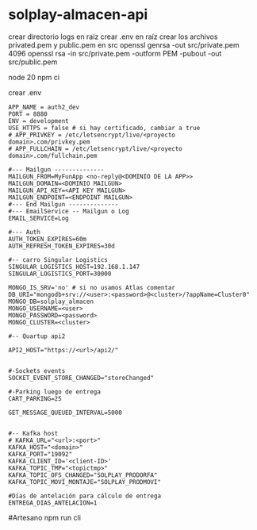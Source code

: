# solplay-almacen-api

crear directorio logs en raíz
crear .env en raíz
crear los archivos privated.pem y public.pem en src
    openssl genrsa -out src/private.pem 4096
    openssl rsa -in src/private.pem -outform PEM -pubout -out src/public.pem

node 20
npm ci

crear .env

    APP_NAME = auth2_dev
    PORT = 8880
    ENV = development
    USE_HTTPS = false # si hay certificado, cambiar a true
    # APP_PRIVKEY = /etc/letsencrypt/live/<proyecto domain>.com/privkey.pem
    # APP_FULLCHAIN = /etc/letsencrypt/live/<proyecto domain>.com/fullchain.pem
    
    #--- Mailgun --------------
    MAILGUN_FROM=MyFunApp <no-reply@<DOMINIO DE LA APP>>
    MAILGUN_DOMAIN=<DOMINIO MAILGUN>
    MAILGUN_API_KEY=<API KEY MAILGUN>
    MAILGUN_ENDPOINT=<ENDPOINT MAILGUN>
    #--- End Mailgun --------------
    #--- EmailService -- Mailgun o Log
    EMAIL_SERVICE=Log
    
    #--- Auth
    AUTH_TOKEN_EXPIRES=60m
    AUTH_REFRESH_TOKEN_EXPIRES=30d

    #-- carro Singular Logistics
    SINGULAR_LOGISTICS_HOST=192.168.1.147
    SINGULAR_LOGISTICS_PORT=30000

    MONGO_IS_SRV='no' # si no usamos Atlas comentar
    DB_URI="mongodb+srv://<user>:<password>@<cluster>/?appName=Cluster0"
    MONGO_DB=solplay_almacen
    MONGO_USERNAME=<user>
    MONGO_PASSWORD=<password>
    MONGO_CLUSTER=<cluster>

    #-- Quartup api2 
    
    API2_HOST="https://<url>/api2/"
    
    
    #-Sockets events
    SOCKET_EVENT_STORE_CHANGED="storeChanged"
    
    #-Parking luego de entrega
    CART_PARKING=25
    
    GET_MESSAGE_QUEUED_INTERVAL=5000
    
    
    #-- Kafka host
    # KAFKA_URL="<url>:<port>"
    KAFKA_HOST="<domain>"
    KAFKA_PORT="19092"
    KAFKA_CLIENT_ID='<client-ID>'
    KAFKA_TOPIC_TMP="<topictmp>"
    KAFKA_TOPIC_OFS_CHANGED="SOLPLAY_PRODORFA"
    KAFKA_TOPIC_MOVI_MONTAJE="SOLPLAY_PRODMOVI"
    
    #Días de antelación para cálculo de entrega
    ENTREGA_DIAS_ANTELACION=1

    
#Artesano
npm run cli

